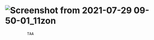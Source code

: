 #  ![Screenshot from 2021-07-29 09-50-01_11zon](https://user-images.githubusercontent.com/87887668/127475210-ad3a18ea-ca12-4e8e-9844-1b83d8625e0a.jpg)
              TAA
